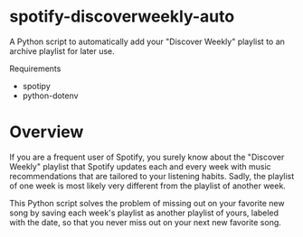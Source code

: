 # spotify-discoverweekly-auto
A Python script to automatically add your "Discover Weekly" playlist to an archive playlist for later use. 

Requirements
  - spotipy
  - python-dotenv
  
# Overview
If you are a frequent user of Spotify, you surely know about the "Discover Weekly" playlist that Spotify updates
each and every week with music recommendations that are tailored to your listening habits. Sadly, the playlist of 
one week is most likely very different from the playlist of another week. 

This Python script solves the problem of missing out on your favorite new song by saving each week's playlist
as another playlist of yours, labeled with the date, so that you never miss out on your next new favorite song.

